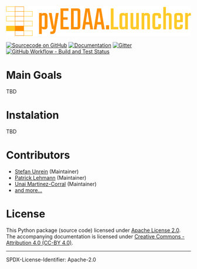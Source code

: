 <p align="center">
  <a title="edaa-org.github.io/pyEDAA.Launcher" href="https://edaa-org.github.io/pyEDAA.Launcher"><img height="80px" src="doc/_static/logo.svg"/></a>
</p>

[![Sourcecode on GitHub](https://img.shields.io/badge/pyEDAA-Launcher-ffca28.svg?longCache=true&style=flat-square&logo=GitHub&labelColor=ff8f00)](https://GitHub.com/edaa-org/pyEDAA.Launcher)
[![Documentation](https://img.shields.io/website?longCache=true&style=flat-square&label=edaa-org.github.io%2FpyEDAA.Launcher&logo=GitHub&logoColor=fff&up_color=blueviolet&up_message=Read%20now%20%E2%9E%9A&url=https%3A%2F%2Fedaa-org.github.io%2FpyEDAA.Launcher%2Findex.html)](https://edaa-org.github.io/pyEDAA.Launcher/)
[![Gitter](https://img.shields.io/badge/chat-on%20gitter-4db797.svg?longCache=true&style=flat-square&logo=gitter&logoColor=e8ecef)](https://gitter.im/hdl/community)  
[![GitHub Workflow - Build and Test Status](https://img.shields.io/github/workflow/status/edaa-org/pyEDAA.Launcher/Pipeline/main?longCache=true&style=flat-square&label=Build%20and%20Test&logo=GitHub%20Actions&logoColor=FFFFFF)](https://GitHub.com/edaa-org/pyEDAA.Launcher/actions/workflows/Pipeline.yml)

<!--
[![Sourcecode License](https://img.shields.io/pypi/l/pyEDAA.Launcher?longCache=true&style=flat-square&logo=Apache&label=code)](LICENSE.md)
[![Documentation License](https://img.shields.io/badge/doc-CC--BY%204.0-green?longCache=true&style=flat-square&logo=CreativeCommons&logoColor=fff)](LICENSE.md)

[![PyPI](https://img.shields.io/pypi/v/pyEDAA.Launcher?longCache=true&style=flat-square&logo=PyPI&logoColor=FBE072)](https://pypi.org/project/pyEDAA.Launcher/)
![PyPI - Status](https://img.shields.io/pypi/status/pyEDAA.Launcher?longCache=true&style=flat-square&logo=PyPI&logoColor=FBE072)
![PyPI - Python Version](https://img.shields.io/pypi/pyversions/pyEDAA.Launcher?longCache=true&style=flat-square&logo=PyPI&logoColor=FBE072)

[![Libraries.io status for latest release](https://img.shields.io/librariesio/release/pypi/pyEDAA.Launcher?longCache=true&style=flat-square&logo=Libraries.io&logoColor=fff)](https://libraries.io/github/edaa-org/pyEDAA.Launcher)
[![Codacy - Quality](https://img.shields.io/codacy/grade/39d312bf98244961975559f141c3e000?longCache=true&style=flat-square&logo=Codacy)](https://app.codacy.com/gh/edaa-org/pyEDAA.Launcher)
[![Codacy - Coverage](https://img.shields.io/codacy/coverage/39d312bf98244961975559f141c3e000?longCache=true&style=flat-square&logo=Codacy)](https://app.codacy.com/gh/edaa-org/pyEDAA.Launcher)
[![Codecov - Branch Coverage](https://img.shields.io/codecov/c/github/edaa-org/pyEDAA.Launcher?longCache=true&style=flat-square&logo=Codecov)](https://codecov.io/gh/edaa-org/pyEDAA.Launcher)

[![Dependent repos (via libraries.io)](https://img.shields.io/librariesio/dependent-repos/pypi/pyEDAA.Launcher?longCache=true&style=flat-square&logo=GitHub)](https://GitHub.com/edaa-org/pyEDAA.Launcher/network/dependents)
[![Requires.io](https://img.shields.io/requires/github/edaa-org/pyEDAA.Launcher?longCache=true&style=flat-square)](https://requires.io/github/EDAA-ORG/pyEDAA.Launcher/requirements/?branch=main)
[![Libraries.io SourceRank](https://img.shields.io/librariesio/sourcerank/pypi/pyEDAA.Launcher?longCache=true&style=flat-square)](https://libraries.io/github/edaa-org/pyEDAA.Launcher/sourcerank)
-->


# Main Goals
TBD

# Instalation
TBD

# Contributors

* [Stefan Unrein](https://GitHub.com/stefanunrein) (Maintainer)
* [Patrick Lehmann](https://GitHub.com/Paebbels) (Maintainer)
* [Unai Martinez-Corral](https://GitHub.com/umarcor) (Maintainer)
* [and more...](https://GitHub.com/edaa-org/pyEDAA.Launcher/graphs/contributors)

# License

This Python package (source code) licensed under [Apache License 2.0](LICENSE.md).  
The accompanying documentation is licensed under [Creative Commons - Attribution 4.0 (CC-BY 4.0)](doc/Doc-License.rst).

-------------------------
SPDX-License-Identifier: Apache-2.0